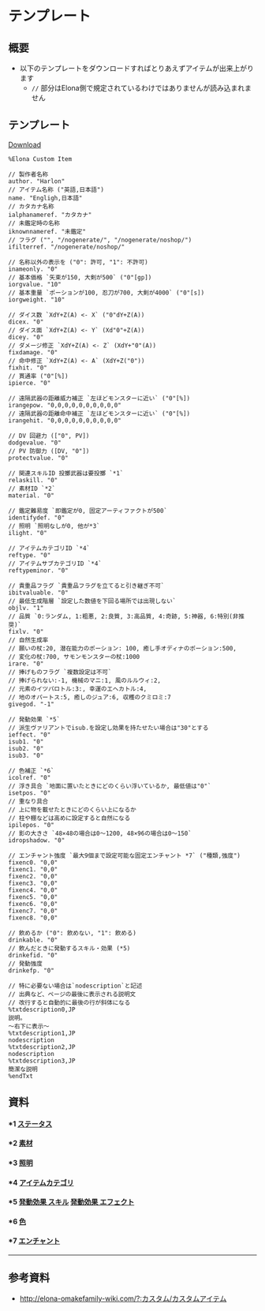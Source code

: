 # テンプレート

## 概要
* 以下のテンプレートをダウンロードすればとりあえずアイテムが出来上がります
    * `//` 部分はElona側で規定されているわけではありませんが読み込まれません

## テンプレート
<a href='./template.txt' target='_blank' download='template.txt'>Download</a>

```
%Elona Custom Item

// 製作者名称
author. "Harlon"
// アイテム名称 ("英語,日本語")
name. "Engligh,日本語"
// カタカナ名称
ialphanameref. "カタカナ"
// 未鑑定時の名称
iknownnameref. "未鑑定"
// フラグ ("", "/nogenerate/", "/nogenerate/noshop/")
ifilterref. "/nogenerate/noshop/"

// 名称以外の表示を ("0": 許可, "1": 不許可)
inameonly. "0"
// 基本価格 `矢束が150, 大剣が500` ("0"[gp])
iorgvalue. "10"
// 基本重量 `ポーションが100, 忍刀が700, 大剣が4000` ("0"[s])
iorgweight. "10"

// ダイス数 `XdY+Z(A) <- X` ("0"dY+Z(A))
dicex. "0"
// ダイス面 `XdY+Z(A) <- Y` (Xd"0"+Z(A))
dicey. "0"
// ダメージ修正 `XdY+Z(A) <- Z` (XdY+"0"(A))
fixdamage. "0"
// 命中修正 `XdY+Z(A) <- A` (XdY+Z("0"))
fixhit. "0"
// 貫通率 ("0"[%])
ipierce. "0"

// 遠隔武器の距離威力補正 `左ほどモンスターに近い` ("0"[%])
irangepow. "0,0,0,0,0,0,0,0,0,0"
// 遠隔武器の距離命中補正 `左ほどモンスターに近い` ("0"[%])
irangehit. "0,0,0,0,0,0,0,0,0,0"

// DV 回避力 (["0", PV])
dodgevalue. "0"
// PV 防御力 ([DV, "0"])
protectvalue. "0"

// 関連スキルID 投擲武器は要投擲 `*1`
relaskill. "0"
// 素材ID `*2`
material. "0"

// 鑑定難易度 `即鑑定が0, 固定アーティファクトが500`
identifydef. "0"
// 照明 `照明なしが0, 他が*3`
ilight. "0"

// アイテムカテゴリID `*4`
reftype. "0"
// アイテムサブカテゴリID `*4`
reftypeminor. "0"

// 貴重品フラグ `貴重品フラグを立てると引き継ぎ不可`
ibitvaluable. "0"
// 最低生成階層 `設定した数値を下回る場所では出現しない`
objlv. "1"
// 品質 `0:ランダム, 1:粗悪, 2:良質, 3:高品質, 4:奇跡, 5:神器, 6:特別(非推奨)`
fixlv. "0"
// 自然生成率
// 願いの杖:20, 潜在能力のポーション: 100, 癒し手オディナのポーション:500,
// 変化の杖:700, サモンモンスターの杖:1000
irare. "0"
// 捧げものフラグ `複数設定は不可`
// 捧げられない:-1, 機械のマニ:1, 風のルルウィ:2,
// 元素のイツパロトル:3:, 幸運のエヘカトル:4,
// 地のオパートス:5, 癒しのジュア:6, 収穫のクミロミ:7
givegod. "-1"

// 発動効果 `*5`
// 派生ヴァリアントでisub.を設定し効果を持たせたい場合は"30"とする
ieffect. "0"
isub1. "0"
isub2. "0"
isub3. "0"

// 色補正 `*6`
icolref. "0"
// 浮き具合 `地面に置いたときにどのくらい浮いているか, 最低値は"0"`
isetpos. "0"
// 重なり具合
// 上に物を載せたときにどのくらい上になるか
// 柱や棚などは高めに設定すると自然になる
ipilepos. "0"
// 影の大きさ `48×48の場合は0～1200, 48×96の場合は0～150`
idropshadow. "0"

// エンチャント強度 `最大9個まで設定可能な固定エンチャント *7` ("種類,強度")
fixenc0. "0,0"
fixenc1. "0,0"
fixenc2. "0,0"
fixenc3. "0,0"
fixenc4. "0,0"
fixenc5. "0,0"
fixenc6. "0,0"
fixenc7. "0,0"
fixenc8. "0,0"

// 飲めるか ("0": 飲めない, "1": 飲める)
drinkable. "0"
// 飲んだときに発動するスキル・効果 (*5)
drinkefid. "0"
// 発動強度
drinkefp. "0"

// 特に必要ない場合は`nodescription`と記述
// 出典など、ページの最後に表示される説明文
// 改行すると自動的に最後の行が斜体になる
%txtdescription0,JP
説明。
～右下に表示～
%txtdescription1,JP
nodescription
%txtdescription2,JP
nodescription
%txtdescription3,JP
簡潔な説明
%endTxt
```

## 資料
#### *1 [ステータス](./ステータス.md)

#### *2 [素材](./素材.md)

#### *3 [照明](./照明.md)

#### *4 [アイテムカテゴリ](./アイテムカテゴリ.md)

#### *5 [発動効果 スキル](./スキル.md) [発動効果 エフェクト](./エフェクト.md)

#### *6 [色](./色.md)

#### *7 [エンチャント](./エンチャント.md)

---

## 参考資料
* http://elona-omakefamily-wiki.com/?:カスタム/カスタムアイテム
